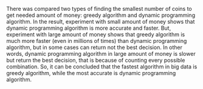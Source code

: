 There was compared two types of finding the smallest number of coins to get needed amount of money: greedy algorithm and dynamic programming algorithm. In the result, experiment with small amount of money shows that dynamic programming algorithm is more accurate and faster. But, experiment with large amount of money shows that greedy algorithm is much more faster (even in millions of times) than dynamic programming algorithm, but in some cases can return not the best decision. In other words, dynamic programming algorithm in large amount of money is slower but return the best decision, that is because of counting every possible combination.
So, it can be concluded that the fastest algorithm in big data is greedy algorithm, while the most accurate is dynamic programming algorithm.